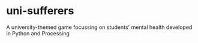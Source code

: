 # uni-sufferers
A university-themed game focussing on students' mental health developed in Python and Processing
